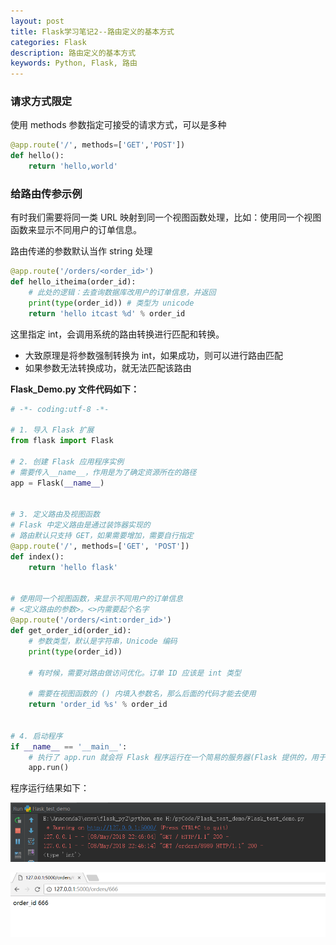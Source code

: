 ```yaml
---
layout: post
title: Flask学习笔记2--路由定义的基本方式
categories: Flask
description: 路由定义的基本方式
keywords: Python, Flask, 路由
---
```


### 请求方式限定

使用 methods 参数指定可接受的请求方式，可以是多种

```python
@app.route('/', methods=['GET','POST'])
def hello():
    return 'hello,world'
```

### 给路由传参示例

有时我们需要将同一类 URL 映射到同一个视图函数处理，比如：使用同一个视图函数来显示不同用户的订单信息。

路由传递的参数默认当作 string 处理
```python
@app.route('/orders/<order_id>')
def hello_itheima(order_id):
    # 此处的逻辑：去查询数据库改用户的订单信息，并返回
    print(type(order_id)) # 类型为 unicode
    return 'hello itcast %d' % order_id
```

这里指定 int，会调用系统的路由转换进行匹配和转换。

- 大致原理是将参数强制转换为 int，如果成功，则可以进行路由匹配
- 如果参数无法转换成功，就无法匹配该路由


**Flask_Demo.py 文件代码如下：**

```python
# -*- coding:utf-8 -*-

# 1. 导入 Flask 扩展
from flask import Flask

# 2. 创建 Flask 应用程序实例
# 需要传入__name__，作用是为了确定资源所在的路径
app = Flask(__name__)


# 3. 定义路由及视图函数
# Flask 中定义路由是通过装饰器实现的
# 路由默认只支持 GET，如果需要增加，需要自行指定
@app.route('/', methods=['GET', 'POST'])
def index():
    return 'hello flask'


# 使用同一个视图函数，来显示不同用户的订单信息
# <定义路由的参数>。<>内需要起个名字
@app.route('/orders/<int:order_id>')
def get_order_id(order_id):
    # 参数类型，默认是字符串，Unicode 编码
    print(type(order_id))

    # 有时候，需要对路由做访问优化。订单 ID 应该是 int 类型

    # 需要在视图函数的 () 内填入参数名，那么后面的代码才能去使用
    return 'order_id %s' % order_id


# 4. 启动程序
if __name__ == '__main__':
    # 执行了 app.run 就会将 Flask 程序运行在一个简易的服务器(Flask 提供的，用于测试的)
    app.run()

```

程序运行结果如下：

![路由传递的参数类型](/images/posts/flask/flaskdemo.png)


![访问 127.0.0.1:8000](/images/posts/flask/flaskdemorun.png)
